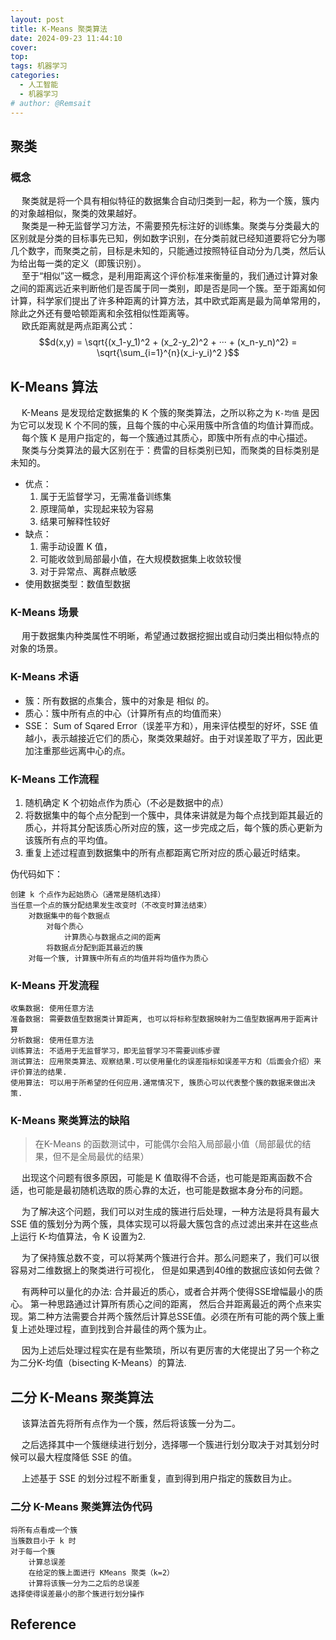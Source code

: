 ```yaml
---
layout: post
title: K-Means 聚类算法
date: 2024-09-23 11:44:10
cover: 
top: 
tags: 机器学习
categories: 
  - 人工智能
  - 机器学习
# author: @Remsait
---
```

## 聚类
### 概念
&emsp; 聚类就是将一个具有相似特征的数据集合自动归类到一起，称为一个簇，簇内的对象越相似，聚类的效果越好。  
&emsp; 聚类是一种无监督学习方法，不需要预先标注好的训练集。聚类与分类最大的区别就是分类的目标事先已知，例如数字识别，在分类前就已经知道要将它分为哪几个数字，而聚类之前，目标是未知的，只能通过按照特征自动分为几类，然后认为给出每一类的定义（即簇识别）。  
&emsp; 至于“相似”这一概念，是利用距离这个评价标准来衡量的，我们通过计算对象之间的距离远近来判断他们是否属于同一类别，即是否是同一个簇。至于距离如何计算，科学家们提出了许多种距离的计算方法，其中欧式距离是最为简单常用的，除此之外还有曼哈顿距离和余弦相似性距离等。  
&emsp; 欧氏距离就是两点距离公式：  
$$d(x,y) = \sqrt{(x_1-y_1)^2 + (x_2-y_2)^2 + ··· + (x_n-y_n)^2} = \sqrt{\sum_{i=1}^{n}(x_i-y_i)^2 }$$

## K-Means 算法
&emsp; K-Means 是发现给定数据集的 K 个簇的聚类算法，之所以称之为 `K-均值` 是因为它可以发现 K 个不同的簇，且每个簇的中心采用簇中所含值的均值计算而成。  
&emsp; 每个簇 K 是用户指定的，每一个簇通过其质心，即簇中所有点的中心描述。  
&emsp; 聚类与分类算法的最大区别在于：费雷的目标类别已知，而聚类的目标类别是未知的。  
- 优点：
	1. 属于无监督学习，无需准备训练集
	2. 原理简单，实现起来较为容易
	3. 结果可解释性较好
- 缺点：
	1. 需手动设置 K 值，
	2. 可能收敛到局部最小值，在大规模数据集上收敛较慢
	3. 对于异常点、离群点敏感
- 使用数据类型：数值型数据

### K-Means 场景
&emsp; 用于数据集内种类属性不明晰，希望通过数据挖掘出或自动归类出相似特点的对象的场景。

### K-Means 术语
- 簇：所有数据的点集合，簇中的对象是 相似 的。
- 质心：簇中所有点的中心（计算所有点的均值而来）
- SSE： Sum of Sqared Error（误差平方和），用来评估模型的好坏，SSE 值越小，表示越接近它们的质心，聚类效果越好。由于对误差取了平方，因此更加注重那些远离中心的点。

### K-Means 工作流程
1. 随机确定 K 个初始点作为质心（不必是数据中的点）
2. 将数据集中的每个点分配到一个簇中，具体来讲就是为每个点找到距其最近的质心，并将其分配该质心所对应的簇，这一步完成之后，每个簇的质心更新为该簇所有点的平均值。
3. 重复上述过程直到数据集中的所有点都距离它所对应的质心最近时结束。

伪代码如下：  
```text
创建 k 个点作为起始质心（通常是随机选择）
当任意一个点的簇分配结果发生改变时（不改变时算法结束）
	对数据集中的每个数据点
		对每个质心
			计算质心与数据点之间的距离
		将数据点分配到距其最近的簇
	对每一个簇, 计算簇中所有点的均值并将均值作为质心
```

### K-Means 开发流程
```text
收集数据: 使用任意方法
准备数据: 需要数值型数据类计算距离, 也可以将标称型数据映射为二值型数据再用于距离计算
分析数据: 使用任意方法
训练算法: 不适用于无监督学习，即无监督学习不需要训练步骤
测试算法: 应用聚类算法、观察结果.可以使用量化的误差指标如误差平方和（后面会介绍）来评价算法的结果.
使用算法: 可以用于所希望的任何应用.通常情况下, 簇质心可以代表整个簇的数据来做出决策.
```

### K-Means 聚类算法的缺陷
> 在K-Means 的函数测试中，可能偶尔会陷入局部最小值（局部最优的结果，但不是全局最优的结果）

&emsp; 出现这个问题有很多原因，可能是 K 值取得不合适，也可能是距离函数不合适，也可能是最初随机选取的质心靠的太近，也可能是数据本身分布的问题。  

&emsp; 为了解决这个问题，我们可以对生成的簇进行后处理，一种方法是将具有最大 SSE 值的簇划分为两个簇，具体实现可以将最大簇包含的点过滤出来并在这些点上运行 K-均值算法，令 K 设置为2.  

&emsp; 为了保持簇总数不变，可以将某两个簇进行合并。那么问题来了，我们可以很容易对二维数据上的聚类进行可视化， 但是如果遇到40维的数据应该如何去做？  

&emsp; 有两种可以量化的办法: 合并最近的质心，或者合并两个使得SSE增幅最小的质心。 第一种思路通过计算所有质心之间的距离， 然后合并距离最近的两个点来实现。第二种方法需要合并两个簇然后计算总SSE值。必须在所有可能的两个簇上重复上述处理过程，直到找到合并最佳的两个簇为止。  

&emsp; 因为上述后处理过程实在是有些繁琐，所以有更厉害的大佬提出了另一个称之为二分K-均值（bisecting K-Means）的算法.

## 二分 K-Means 聚类算法
&emsp; 该算法首先将所有点作为一个簇，然后将该簇一分为二。  

&emsp; 之后选择其中一个簇继续进行划分，选择哪一个簇进行划分取决于对其划分时候可以最大程度降低 SSE 的值。  

&emsp; 上述基于 SSE 的划分过程不断重复，直到得到用户指定的簇数目为止。

### 二分 K-Means 聚类算法伪代码
```text
将所有点看成一个簇
当簇数目小于 k 时
对于每一个簇
	计算总误差
	在给定的簇上面进行 KMeans 聚类（k=2）
	计算将该簇一分为二之后的总误差
选择使得误差最小的那个簇进行划分操作
```











## Reference








